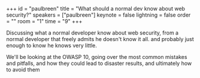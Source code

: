 ﻿+++
id = "paulbreen"
title = "What should a normal dev know about web security?"
speakers = ["paulbreen"]
keynote = false
lightning = false
order = ""
room = "1"
time = "9"
+++

Discussing what a normal developer know about web security, from a normal developer that freely admits he doesn't know it all. and probably just enough to know he knows very little.

We'll be looking at the OWASP 10, 
going over the most common mistakes and pitfalls, and how they could lead to disaster results,
and ultimately how to avoid them

